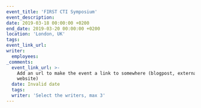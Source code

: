 ```yaml
---
event_title: 'FIRST CTI Symposium'
event_description:
date: 2019-03-18 00:00:00 +0200
end_date: 2019-03-20 00:00:00 +0200
location: 'London, UK'
tags:
event_link_url:
writer:
  employees:
_comments:
  event_link_url: >-
    Add an url to make the event a link to somewhere (blogpost, external
    website)
  date: Invalid date
  tags:
  writer: 'Select the writers, max 3'
---
```


